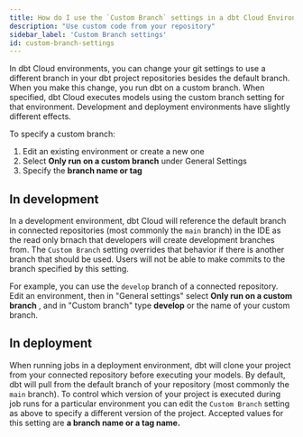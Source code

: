 ```yaml
---
title: How do I use the `Custom Branch` settings in a dbt Cloud Environment?
description: "Use custom code from your repository"
sidebar_label: 'Custom Branch settings'
id: custom-branch-settings
---
```


In dbt Cloud environments, you can change your git settings to use a different branch in your dbt project repositories besides the default branch. When you make this change, you run dbt on a custom branch. When specified, dbt Cloud executes models using the custom branch setting for that environment. Development and deployment environments have slightly different effects.

To specify a custom branch:
1. Edit an existing environment or create a new one
2. Select **Only run on a custom branch** under General Settings
3. Specify the **branch name or tag**


## In development

In a development environment, dbt Cloud will reference the default branch in connected repositories (most commonly the `main` branch) in the IDE as the read only brnach that developers will create development branches from. The `Custom Branch` setting overrides that behavior if there is another branch that should be used. Users will not be able to make commits to the branch specified by this setting.  

For example, you can use the `develop` branch of a connected repository. Edit an environment, then in "General settings" select  **Only run on a custom branch** , and in "Custom branch" type **develop** or the name of your custom branch.

<Lightbox src="/img/docs/dbt-cloud/cloud-configuring-dbt-cloud/dev-environment-custom-branch.png" title="Configuring a custom base repository branch"/>

## In deployment

When running jobs in a deployment environment, dbt will clone your project from your connected repository before executing your models. By default, dbt will pull from the default branch of your repository (most commonly the `main` branch). To control which version of your project is executed during job runs for a particular environment you can edit the `Custom Branch` setting as above to specify a different version of the project. Accepted values for this setting are **a branch name or a tag name.**